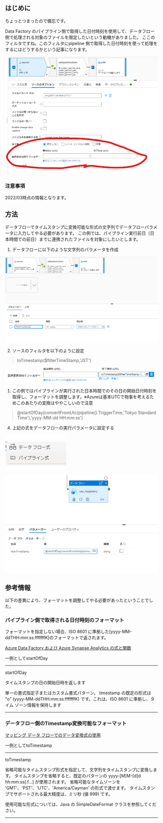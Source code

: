 ## はじめに

ちょっとつまったので備忘です。

Data Factory のパイプライン側で取得した日付時刻を使用して、データフロー側で処理される対象のファイルを限定したいという動機がありました。
ここのフィルタですね。このフィルタにpipeline 側で取得した日付時刻を使って処理をするにはどうするかという記事になります。

![](.image/2022-03-23-10-59-02.png)


### 注意事項

2022/03時点の情報となります。


## 方法

データフローでタイムスタンプに変換可能な形式の文字列でデータフローパラメータに入力してやる必要があります。
この例では、パイプライン実行前日（日本時間での前日）までに連携されたファイルを対象にしたいとします。


1. データフローに以下のような文字列のパラメータを作成

![](.image/2022-03-23-11-09-09.png)

2. ソースのフィルタを以下のように設定

> toTimestamp($filterTimeStamp,'JST')

![](.image/2022-03-23-11-27-33.png)

1. この例ではパイプラインが実行された日本時間でのその日の開始日付時刻を取得し、フォーマットを調整します。※Azureは基本UTCで物事を考えるためこのあたりの変換はややこしいので注意

> @startOfDay(convertFromUtc(pipeline().TriggerTime,'Tokyo Standard Time'),'yyyy-MM-dd HH:mm:ss')

4. 上記の式をデータフローの実行パラメータに設定する

![](.image/2022-03-23-11-11-56.png)

![](.image/2022-03-23-11-14-55.png)


## 参考情報

以下の差異により、フォーマットを調整してやる必要があったということでした。

### パイプライン側で取得される日付時刻のフォーマット

フォーマットを指定しない場合、ISO 8601 に準拠した[yyyy-MM-ddTHH:mm:ss:fffffffK]のフォーマットで返されます。

[Azure Data Factory および Azure Synapse Analytics の式と関数](https://docs.microsoft.com/ja-jp/azure/data-factory/control-flow-expression-language-functions)

一例としてstartOfDay

---------------------------------

startOfDay

タイムスタンプの日の開始日時を返します

単一の書式指定子またはカスタム書式パターン。 timestamp の既定の形式は "o" (yyyy-MM-ddTHH:mm:ss:fffffffK) です。これは、ISO 8601 に準拠し、タイム ゾーン情報を保持します

---------------------------------


### データフロー側のTimestamp変換可能なフォーマット


[マッピング データ フローでのデータ変換式の使用](https://docs.microsoft.com/ja-jp/azure/data-factory/data-flow-expressions-usage)

一例としてtoTimestamp

---------------------------------

toTimestamp

省略可能なタイムスタンプ形式を指定して、文字列をタイムスタンプに変換します。 タイムスタンプを省略すると、既定のパターンの yyyy-[M]M-[d]d hh:mm:ss[.f...] が使用されます。
省略可能なタイムゾーンを 'GMT'、'PST'、'UTC'、'America/Cayman' の形式で渡せます。 タイムスタンプでサポートされる最大精度は、ミリ秒 (値 999) です。

使用可能な形式については、Java の SimpleDateFormat クラスを参照してください。

---------------------------------